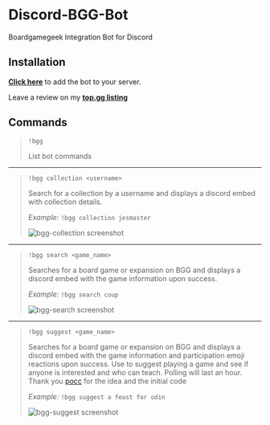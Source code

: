 # Discord-BGG-Bot
Boardgamegeek Integration Bot for Discord

## **Installation**

**[Click here](https://discord.com/oauth2/authorize?client_id=696045552625778810&scope=bot&permissions=27712)** to add the bot to your server.

Leave a review on my **[top.gg listing](https://top.gg/bot/696045552625778810)**

## **Commands**

>`!bgg`
>
>List bot commands
---
>`!bgg collection <username>`
>
>Search for a collection by a username and displays a discord embed with collection details.
>
>_Example:_ `!bgg collection jesmaster`
> 
> ![bgg-collection screenshot](https://i.imgur.com/6h6zChY.png)
---
>`!bgg search <game_name>`  
>
>Searches for a board game or expansion on BGG and displays a discord embed with the game information upon success.  
>
>_Example:_ `!bgg search coup`
>
> ![bgg-search screenshot](https://i.imgur.com/lTiHV0D.png)
---
>`!bgg suggest <game_name>`
>
>Searches for a board game or expansion on BGG and displays a discord embed with the game information
> and participation emoji reactions upon success. Use to suggest playing a game and see if anyone is interested and who can teach.
> Polling will last an hour. Thank you [pocc](https://github.com/pocc) for the idea and the initial code
>
>_Example:_ `!bgg suggest a feast for odin` 
>
> ![bgg-suggest screenshot](https://i.imgur.com/DUkcce2.png)